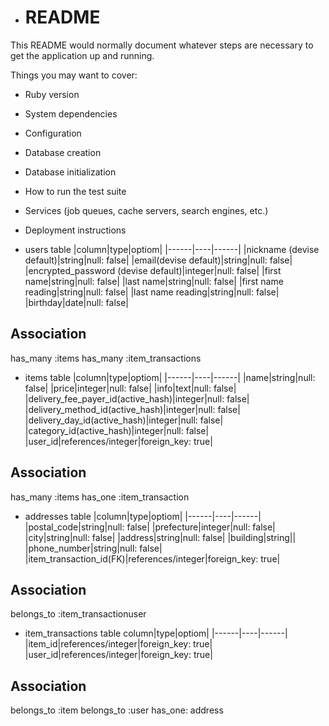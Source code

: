 - # README

This README would normally document whatever steps are necessary to get the
application up and running.

Things you may want to cover:

* Ruby version

* System dependencies

* Configuration

* Database creation

* Database initialization

* How to run the test suite

* Services (job queues, cache servers, search engines, etc.)

* Deployment instructions

* users table
|column|type|optiom|
|------|----|------|
|nickname (devise default)|string|null: false|
|email(devise default)|string|null: false|
|encrypted_password (devise default)|integer|null: false|
|first name|string|null: false|
|last name|string|null: false|
|first name reading|string|null: false|
|last name reading|string|null: false|
|birthday|date|null: false|

## Association
has_many :items
has_many :item_transactions
* items table
|column|type|optiom|
|------|----|------|
|name|string|null: false|
|price|integer|null: false|
|info|text|null: false|
|delivery_fee_payer_id(active_hash)|integer|null: false| 
|delivery_method_id(active_hash)|integer|null: false| 
|delivery_day_id(active_hash)|integer|null: false| 
|category_id(active_hash)|integer|null: false|
|user_id|references/integer|foreign_key: true|

## Association
has_many :items
has_one :item_transaction

* addresses table
|column|type|optiom|
|------|----|------|
|postal_code|string|null: false|
|prefecture|integer|null: false|
|city|string|null: false|
|address|string|null: false|
|building|string||
|phone_number|string|null: false|
|item_transaction_id(FK)|references/integer|foreign_key: true|

## Association
belongs_to :item_transactionuser

* item_transactions table
column|type|optiom|
|------|----|------|
|item_id|references/integer|foreign_key: true|
|user_id|references/integer|foreign_key: true|

## Association
belongs_to :item
belongs_to :user
has_one: address